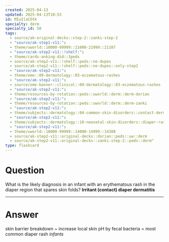 ```yaml
---
created: 2025-04-13
updated: 2025-04-13T10:53
id: MIuI[aCOtk
specialty: derm
specialty_id: 50
tags:
  - source/ak-original-decks::step-2::zanki-step-2
  - "source/ak-step1-v11:": 
  - theme/uworld::10000-99999::21000-21999::21107
  - "source/ak-step2-v11::!shelf:": 
  - theme/cards-anking-did::3peds
  - source/ak-step2-v11::!shelf::peds::no-dupes
  - source/ak-step2-v11::!shelf::peds::no-dupes::only-step2
  - "source/ak-step2-v11:": 
  - theme/ome::09-dermatology::03-eczematous-rashes
  - "source/ak-step2-v11:": 
  - source/ome-banner::clinical::09-dermatology::03-eczematous-rashes
  - "source/ak-step2-v11:": 
  - theme/resources-by-rotation::peds::uworld::derm::derm-dorian
  - "source/ak-step2-v11:": 
  - theme/resources-by-rotation::peds::uworld::derm::derm-zanki
  - "source/ak-step2-v11:": 
  - theme/subjects::dermatology::04-common-skin-disorders::contact-dermatitis
  - "source/ak-step2-v11:": 
  - theme/subjects::dermatology::10-neonatal-skin-disorders::diaper-rash
  - "source/ak-step2-v11:": 
  - theme/uworld::10000-99999::14000-14999::14308
  - source/ak-step2-v11::original-decks::dorian::peds::uw::derm
  - source/ak-step2-v11::original-decks::zanki-step-2::peds::derm"
type: flashcard
---
```


# Question
What is the likely diagnosis in an infant with an erythematous rash in the diaper region that spares skin folds?   **Irritant (contact) diaper dermatitis**

---

# Answer
skin barrier breakdown ~ increase local skin pH by fecal bacteria = most common diaper rash *infants*